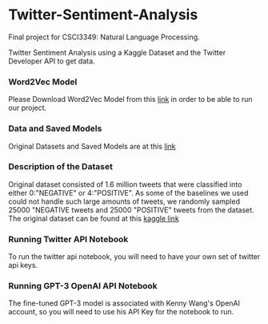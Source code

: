 # Twitter-Sentiment-Analysis

Final project for CSCI3349: Natural Language Processing. 

Twitter Sentiment Analysis using a Kaggle Dataset and the Twitter Developer API to get data. 


### Word2Vec Model
Please Download Word2Vec Model from this [link](https://drive.google.com/file/d/0B7XkCwpI5KDYNlNUTTlSS21pQmM/edit?resourcekey=0-wjGZdNAUop6WykTtMip30g) in order to be able to run our project.  

### Data and Saved Models
Original Datasets and Saved Models are at this [link](https://drive.google.com/drive/folders/1k71Mx3KeGK1w-ng4rxTgDiCJjGrnddDC?usp=share_link) 

### Description of the Dataset
Original dataset consisted of 1.6 million tweets that were classified into either 0:"NEGATIVE" or 4:"POSITIVE". As some of the baselines we used could not handle such large amounts of tweets, we randomly sampled 25000 "NEGATIVE tweets and 25000 "POSITIVE" tweets from the dataset. The original dataset can be found at this [kaggle link](https://www.kaggle.com/datasets/kazanova/sentiment140) 

### Running Twitter API Notebook
To run the twitter api notebook, you will need to have your own set of twitter api keys. 

### Running GPT-3 OpenAI API Notebook
The fine-tuned GPT-3 model is associated with Kenny Wang's OpenAI account, so you will need to use his API Key for the notebook to run.
